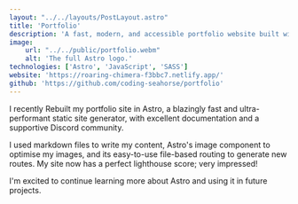```yaml
---
layout: "../../layouts/PostLayout.astro"
title: 'Portfolio'
description: 'A fast, modern, and accessible portfolio website built with Astro.'
image:
    url: "../../public/portfolio.webm"
    alt: 'The full Astro logo.'
technologies: ['Astro', 'JavaScript', 'SASS']
website: 'https://roaring-chimera-f3bbc7.netlify.app/'
github: 'https://github.com/coding-seahorse/portfolio'
---
```


I recently Rebuilt my portfolio site in Astro, a blazingly fast and ultra-performant static site generator, with excellent documentation and a supportive Discord community.

I used markdown files to write my content, Astro's image component to optimise my images, and its easy-to-use file-based routing to generate new routes. My site now has a perfect lighthouse score; very impressed!

I'm excited to continue learning more about Astro and using it in future projects.
